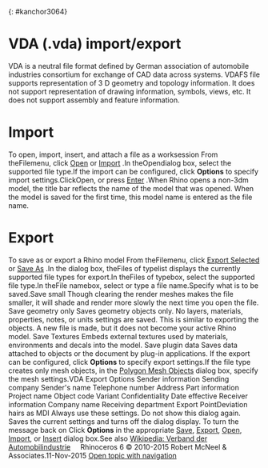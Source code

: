 ---
---

{: #kanchor3064}
# VDA (.vda) import/export
VDA is a neutral file format defined by German association of automobile industries consortium for exchange of CAD data across systems.
VDAFS file supports representation of 3 D geometry and topology information. It does not support representation of drawing information, symbols, views, etc. It does not support assembly and feature information.

# Import
To open, import, insert, and attach a file as a worksession
From theFilemenu, click [Open](open.html) or [Import](import.html) .In theOpendialog box, select the supported file type.If the import can be configured, click **Options** to specify import settings.ClickOpen, or press [Enter](enter-key.html) .When Rhino opens a non-3dm model, the title bar reflects the name of the model that was opened. When the model is saved for the first time, this model name is entered as the file name.
# Export
To save as or export a Rhino model
From theFilemenu, click [Export Selected](export.html) or [Save As](save.html#saveas) .In the dialog box, theFiles of typelist displays the currently supported file types for export.In theFiles of typebox, select the supported file type.In theFile namebox, select or type a file name.Specify what is to be saved.Save small
Though clearing the render meshes makes the file smaller, it will shade and render more slowly the next time you open the file.
Save geometry only
Saves geometry objects only. No layers, materials, properties, notes, or units settings are saved.
This is similar to exporting the objects. A new file is made, but it does not become your active Rhino model.
Save Textures
Embeds external textures used by materials, environments and decals into the model.
Save plugin data
Saves data attached to objects or the document by plug-in applications.
If the export can be configured, click **Options** to specify export settings.If the file type creates only mesh objects, in the [Polygon Mesh Objects](polygon-mesh-simple-options.html) dialog box, specify the mesh settings.VDA Export Options
Sender information
Sending company
Sender's name
Telephone number
Address
Part information
Project name
Object code
Variant
Confidentiality
Date effective
Receiver information
Company name
Receiving department
Export PointDeviation hairs as MDI
Always use these settings. Do not show this dialog again.
Saves the current settings and turns off the dialog display.
To turn the message back on
Click **Options** in the appropriate [Save](save.html), [Export](export.html), [Open](open.html), [Import](import.html), or [Insert](insert.html) dialog box.See also
 [Wikipedia: Verband der Automobilindustrie](http://en.wikipedia.org/wiki/Verband_der_Automobilindustrie) 
&#160;
&#160;
Rhinoceros 6 © 2010-2015 Robert McNeel &amp; Associates.11-Nov-2015
 [Open topic with navigation](vda-vda-import-export.html) 

